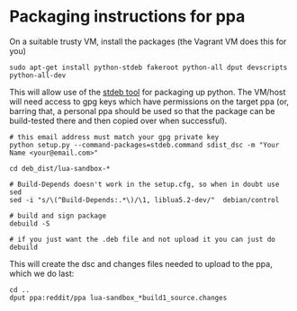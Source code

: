 # Packaging instructions for ppa

On a suitable trusty VM, install the packages (the Vagrant VM does this for
you)

```shell
sudo apt-get install python-stdeb fakeroot python-all dput devscripts python-all-dev
```

This will allow use of the [stdeb tool](https://github.com/astraw/stdeb/) for
packaging up python.  The VM/host will need access to gpg keys which have
permissions on the target ppa (or, barring that, a personal ppa should be used
so that the package can be build-tested there and then copied over when
successful).

```shell
# this email address must match your gpg private key
python setup.py --command-packages=stdeb.command sdist_dsc -m "Your Name <your@email.com>"

cd deb_dist/lua-sandbox-*

# Build-Depends doesn't work in the setup.cfg, so when in doubt use sed
sed -i "s/\(^Build-Depends:.*\)/\1, liblua5.2-dev/"  debian/control

# build and sign package
debuild -S

# if you just want the .deb file and not upload it you can just do
debuild
```

This will create the dsc and changes files needed to upload to the ppa, which we do last:

```shell
cd ..
dput ppa:reddit/ppa lua-sandbox_*build1_source.changes
```
